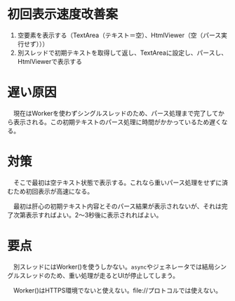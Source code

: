 # 初回表示速度改善案

1. 空要素を表示する（TextArea（テキスト＝空）、HtmlViewer（空（パース実行せず）））
2. 別スレッドで初期テキストを取得して返し、TextAreaに設定し、パースし、HtmlViewerで表示する

# 遅い原因

　現在はWorkerを使わずシングルスレッドのため、パース処理まで完了してから表示される。この初期テキストのパース処理に時間がかかっているため遅くなる。

# 対策

　そこで最初は空テキスト状態で表示する。これなら重いパース処理をせずに済むため初回表示が高速になる。

　最初は肝心の初期テキスト内容とそのパース結果が表示されないが、それは完了次第表示すればよい。2〜3秒後に表示されればよい。

# 要点

　別スレッドにはWorker()を使うしかない。`async`やジェネレータでは結局シングルスレッドのため、重い処理が走るとUIが停止してしまう。

　Worker()はHTTPS環境でないと使えない。file://プロトコルでは使えない。

